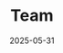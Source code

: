 ---
title: 'Team'
description: 'Wir bieten ein umfassendes Spektrum an IT-Dienstleistungen.'
date: 2025-05-31
header_transparent: false
summary_type: "framework/summary/summary-team.html"

#menu:
#  footer_secondary:
#    weight: 2

hero:
  type: hero
  enabled: true
  options:
    paddingTop: ""
    paddingBottom: false
    borderTop: false
    borderBottom: false
    theme: primary
    classes: "my-custom-class another-custom-class"
  align_horizontal: left
  align_vertical: middle
  height: 500px
  headings:
    heading: "Lernen Sie unser Team kennen"
  background:
    background_image: "images/photos/home/team-large.webp"
    background_image_blend_mode: "overlay"
    background_gradient: true
---